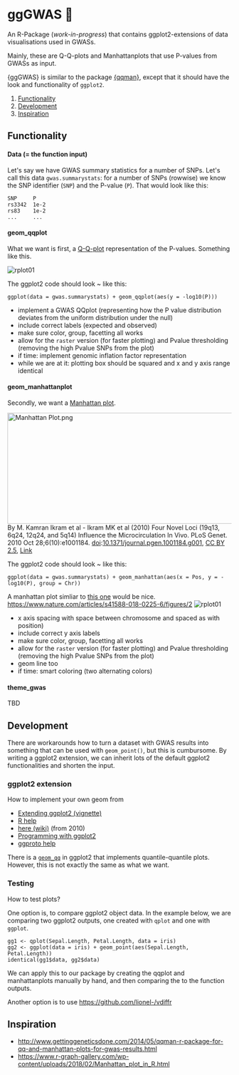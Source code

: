 # ggGWAS 🚧

An R-Package (*work-in-progress*) that contains ggplot2-extensions of data visualisations used in GWASs. 

Mainly, these are Q-Q-plots and Manhattanplots that use P-values from GWASs as input. 

{ggGWAS} is similar to the package [{qqman}](http://www.gettinggeneticsdone.com/2014/05/qqman-r-package-for-qq-and-manhattan-plots-for-gwas-results.html), except that it should have the look and functionality of `ggplot2`.

1. [Functionality](#functionality)
2. [Development](#development)
3. [Inspiration](#inspiration)


## Functionality

#### Data (= the function input)
Let's say we have GWAS summary statistics for a number of SNPs. Let's call this data `gwas.summarystats`: for a number of SNPs (rowwise) we know the SNP identifier (`SNP`) and the P-value (`P`). That would look like this:

```
SNP     P
rs3342  1e-2
rs83    1e-2
...     ...
```

#### geom_qqplot

What we want is first, a [Q-Q-plot](https://en.wikipedia.org/wiki/Q%E2%80%93Q_plot) representation of the P-values. Something like this. 

![rplot01](https://user-images.githubusercontent.com/4454726/47022176-323fb600-d15d-11e8-892b-152816ce9574.png)

The ggplot2 code should look ~ like this:

`ggplot(data = gwas.summarystats) + geom_qqplot(aes(y = -log10(P)))`

- implement a GWAS QQplot (representing how the P value distribution deviates from the uniform distribution under the null)
- include correct labels (expected and observed)
- make sure color, group, facetting all works
- allow for the `raster` version (for faster plotting) and Pvalue thresholding (removing the high Pvalue SNPs from the plot)
- if time: implement genomic inflation factor representation
- while we are at it: plotting box should be squared and x and y axis range identical
 
#### geom_manhattanplot
Secondly, we want a [Manhattan plot](https://en.wikipedia.org/wiki/Manhattan_plot).

<p><a href="https://commons.wikimedia.org/wiki/File:Manhattan_Plot.png#/media/File:Manhattan_Plot.png"><img src="https://upload.wikimedia.org/wikipedia/commons/1/12/Manhattan_Plot.png" alt="Manhattan Plot.png" width="640" height="249"></a><br>By M. Kamran Ikram et al - Ikram MK et al (2010) Four Novel Loci (19q13, 6q24, 12q24, and 5q14) Influence the Microcirculation In Vivo. PLoS Genet. 2010 Oct 28;6(10):e1001184. <a href="https://en.wikipedia.org/wiki/Digital_object_identifier" class="extiw" title="w:Digital object identifier">doi</a>:<a rel="nofollow" class="external text" href="https://doi.org/10.1371%2Fjournal.pgen.1001184.g001">10.1371/journal.pgen.1001184.g001</a>, <a href="https://creativecommons.org/licenses/by/2.5" title="Creative Commons Attribution 2.5">CC BY 2.5</a>, <a href="https://commons.wikimedia.org/w/index.php?curid=18056138">Link</a></p>

The ggplot2 code should look ~ like this:

`ggplot(data = gwas.summarystats) + geom_manhattan(aes(x = Pos, y = -log10(P), group = Chr))`

A manhattan plot simliar to [this one](https://www.nature.com/articles/s41588-018-0225-6/figures/2) would be nice.
https://www.nature.com/articles/s41588-018-0225-6/figures/2
![rplot01](https://media.springernature.com/lw900/springer-static/image/art%3A10.1038%2Fs41588-018-0225-6/MediaObjects/41588_2018_225_Fig2_HTML.png)

- x axis spacing with space between chromosome and spaced as with position)
- include correct y axis labels 
- make sure color, group, facetting all works
- allow for the `raster` version (for faster plotting) and Pvalue thresholding (removing the high Pvalue SNPs from the plot)
- geom line too
- if time: smart coloring (two alternating colors)

 


#### theme_gwas

TBD

## Development 

There are workarounds how to turn a dataset with GWAS results into something that can be used with `geom_point()`, but this is cumbursome. By writing a ggplot2 extension, we can inherit lots of the default ggplot2 functionalities and shorten the input. 

### ggplot2 extension

How to implement your own geom from 
- [Extending ggplot2 (vignette)](https://ggplot2.tidyverse.org/articles/extending-ggplot2.html#creating-a-new-geom)
- [R help](https://www.rdocumentation.org/packages/ggplot2/versions/3.0.0/topics/ggplot2-ggproto)
- [here (wiki)](https://github.com/tidyverse/ggplot2/wiki/Creating-a-new-geom) (from 2010)
- [Programming with ggplot2](https://rpubs.com/hadley/97970)
- [ggproto help](https://ggplot2.tidyverse.org/reference/ggplot2-ggproto.html)

There is a [`geom_qq`](https://ggplot2.tidyverse.org/reference/geom_qq.html) in ggplot2 that implements quantile-quantile plots. However, this is not exactly the same as what we want. 

### Testing

How to test plots? 

One option is, to compare ggplot2 object data. In the example below, we are comparing two ggplot2 outputs, one created with `qplot` and one with `ggplot`. 

```
gg1 <- qplot(Sepal.Length, Petal.Length, data = iris)
gg2 <- ggplot(data = iris) + geom_point(aes(Sepal.Length, Petal.Length))
identical(gg1$data, gg2$data)
```
We can apply this to our package by creating the qqplot and manhattanplots manually by hand, and then comparing the to the function outputs.

Another option is to use https://github.com/lionel-/vdiffr

## Inspiration

- http://www.gettinggeneticsdone.com/2014/05/qqman-r-package-for-qq-and-manhattan-plots-for-gwas-results.html
- https://www.r-graph-gallery.com/wp-content/uploads/2018/02/Manhattan_plot_in_R.html


